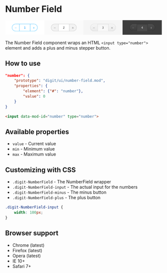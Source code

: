 # Number Field

![NumberField](screenshot.png)

The Number Field component wraps an HTML `<input type="number">` element and adds a plus and minus stepper button.

## How to use

```json
"number": {
    "prototype": "digit/ui/number-field.mod",
    "properties": {
        "element": {"#": "number"},
        "value": 0
    }
}
```

```html
<input data-mod-id="number" type="number">
```


## Available properties

* `value` - Current value
* `min` - Minimum value
* `max` - Maximum value



## Customizing with CSS

* `.digit-NumberField` - The NumberField wrapper
* `.digit-NumberField-input` - The actual input for the numbers
* `.digit-NumberField-minus` - The minus button
* `.digit-NumberField-plus` - The plus button

```css
.digit-NumberField-input {
    width: 100px;
}
```



## Browser support

* Chrome (latest)
* Firefox (latest)
* Opera (latest)
* IE 10+
* Safari 7+
